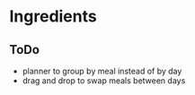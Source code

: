 # Ingredients

## ToDo

- planner to group by meal instead of by day
- drag and drop to swap meals between days
